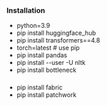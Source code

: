 ### Installation

* python=3.9
* pip install huggingface_hub
* pip install transformers==4.8
* torch=latest # use pip
* pip install pandas
* pip install --user -U nltk
* pip install bottleneck

### 
* pip install fabric
* pip install patchwork